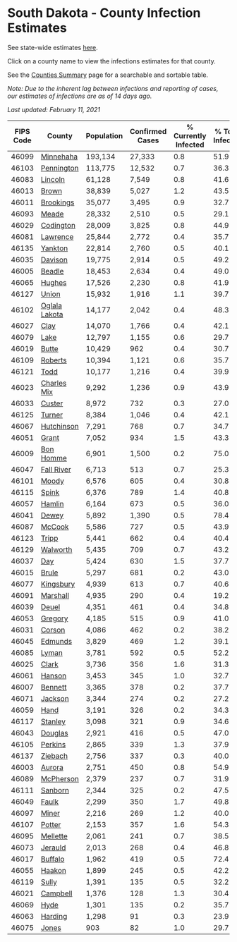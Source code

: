 # South Dakota - County Infection Estimates

See state-wide estimates [here](/infections/us-sd).

Click on a county name to view the infections estimates for that county.

See the [Counties Summary](/infections/summary-counties) page for a searchable and sortable table.

*Note: Due to the inherent lag between infections and reporting of cases, our estimates of infections are as of 14 days ago.*

*Last updated: February 11, 2021*

|   FIPS Code |                         County |   Population |   Confirmed Cases |   % Currently Infected |   % Total Infected |
|-------------|--------------------------------|--------------|-------------------|------------------------|--------------------|
|       46099 |         [Minnehaha](minnehaha) |      193,134 |            27,333 |                    0.8 |               51.9 |
|       46103 |       [Pennington](pennington) |      113,775 |            12,532 |                    0.7 |               36.3 |
|       46083 |             [Lincoln](lincoln) |       61,128 |             7,549 |                    0.8 |               41.6 |
|       46013 |                 [Brown](brown) |       38,839 |             5,027 |                    1.2 |               43.5 |
|       46011 |         [Brookings](brookings) |       35,077 |             3,495 |                    0.9 |               32.7 |
|       46093 |                 [Meade](meade) |       28,332 |             2,510 |                    0.5 |               29.1 |
|       46029 |         [Codington](codington) |       28,009 |             3,825 |                    0.8 |               44.9 |
|       46081 |           [Lawrence](lawrence) |       25,844 |             2,772 |                    0.4 |               35.7 |
|       46135 |             [Yankton](yankton) |       22,814 |             2,760 |                    0.5 |               40.1 |
|       46035 |             [Davison](davison) |       19,775 |             2,914 |                    0.5 |               49.2 |
|       46005 |               [Beadle](beadle) |       18,453 |             2,634 |                    0.4 |               49.0 |
|       46065 |               [Hughes](hughes) |       17,526 |             2,230 |                    0.8 |               41.9 |
|       46127 |                 [Union](union) |       15,932 |             1,916 |                    1.1 |               39.7 |
|       46102 | [Oglala Lakota](oglala-lakota) |       14,177 |             2,042 |                    0.4 |               48.3 |
|       46027 |                   [Clay](clay) |       14,070 |             1,766 |                    0.4 |               42.1 |
|       46079 |                   [Lake](lake) |       12,797 |             1,155 |                    0.6 |               29.7 |
|       46019 |                 [Butte](butte) |       10,429 |               962 |                    0.4 |               30.7 |
|       46109 |             [Roberts](roberts) |       10,394 |             1,121 |                    0.6 |               35.7 |
|       46121 |                   [Todd](todd) |       10,177 |             1,216 |                    0.4 |               39.9 |
|       46023 |     [Charles Mix](charles-mix) |        9,292 |             1,236 |                    0.9 |               43.9 |
|       46033 |               [Custer](custer) |        8,972 |               732 |                    0.3 |               27.0 |
|       46125 |               [Turner](turner) |        8,384 |             1,046 |                    0.4 |               42.1 |
|       46067 |       [Hutchinson](hutchinson) |        7,291 |               768 |                    0.7 |               34.7 |
|       46051 |                 [Grant](grant) |        7,052 |               934 |                    1.5 |               43.3 |
|       46009 |         [Bon Homme](bon-homme) |        6,901 |             1,500 |                    0.2 |               75.0 |
|       46047 |       [Fall River](fall-river) |        6,713 |               513 |                    0.7 |               25.3 |
|       46101 |                 [Moody](moody) |        6,576 |               605 |                    0.4 |               30.8 |
|       46115 |                 [Spink](spink) |        6,376 |               789 |                    1.4 |               40.8 |
|       46057 |               [Hamlin](hamlin) |        6,164 |               673 |                    0.5 |               36.0 |
|       46041 |                 [Dewey](dewey) |        5,892 |             1,390 |                    0.5 |               78.4 |
|       46087 |               [McCook](mccook) |        5,586 |               727 |                    0.5 |               43.9 |
|       46123 |                 [Tripp](tripp) |        5,441 |               662 |                    0.4 |               40.4 |
|       46129 |           [Walworth](walworth) |        5,435 |               709 |                    0.7 |               43.2 |
|       46037 |                     [Day](day) |        5,424 |               630 |                    1.5 |               37.7 |
|       46015 |                 [Brule](brule) |        5,297 |               681 |                    0.2 |               43.0 |
|       46077 |         [Kingsbury](kingsbury) |        4,939 |               613 |                    0.7 |               40.6 |
|       46091 |           [Marshall](marshall) |        4,935 |               290 |                    0.4 |               19.2 |
|       46039 |                 [Deuel](deuel) |        4,351 |               461 |                    0.4 |               34.8 |
|       46053 |             [Gregory](gregory) |        4,185 |               515 |                    0.9 |               41.0 |
|       46031 |               [Corson](corson) |        4,086 |               462 |                    0.2 |               38.2 |
|       46045 |             [Edmunds](edmunds) |        3,829 |               469 |                    1.2 |               39.1 |
|       46085 |                 [Lyman](lyman) |        3,781 |               592 |                    0.5 |               52.2 |
|       46025 |                 [Clark](clark) |        3,736 |               356 |                    1.6 |               31.3 |
|       46061 |               [Hanson](hanson) |        3,453 |               345 |                    1.0 |               32.7 |
|       46007 |             [Bennett](bennett) |        3,365 |               378 |                    0.2 |               37.7 |
|       46071 |             [Jackson](jackson) |        3,344 |               274 |                    0.2 |               27.2 |
|       46059 |                   [Hand](hand) |        3,191 |               326 |                    0.2 |               34.3 |
|       46117 |             [Stanley](stanley) |        3,098 |               321 |                    0.9 |               34.6 |
|       46043 |             [Douglas](douglas) |        2,921 |               416 |                    0.5 |               47.0 |
|       46105 |             [Perkins](perkins) |        2,865 |               339 |                    1.3 |               37.9 |
|       46137 |             [Ziebach](ziebach) |        2,756 |               337 |                    0.3 |               40.0 |
|       46003 |               [Aurora](aurora) |        2,751 |               450 |                    0.8 |               54.9 |
|       46089 |         [McPherson](mcpherson) |        2,379 |               237 |                    0.7 |               31.9 |
|       46111 |             [Sanborn](sanborn) |        2,344 |               325 |                    0.2 |               47.5 |
|       46049 |                 [Faulk](faulk) |        2,299 |               350 |                    1.7 |               49.8 |
|       46097 |                 [Miner](miner) |        2,216 |               269 |                    1.2 |               40.0 |
|       46107 |               [Potter](potter) |        2,153 |               357 |                    1.6 |               54.3 |
|       46095 |           [Mellette](mellette) |        2,061 |               241 |                    0.7 |               38.5 |
|       46073 |             [Jerauld](jerauld) |        2,013 |               268 |                    0.4 |               46.8 |
|       46017 |             [Buffalo](buffalo) |        1,962 |               419 |                    0.5 |               72.4 |
|       46055 |               [Haakon](haakon) |        1,899 |               245 |                    0.5 |               42.2 |
|       46119 |                 [Sully](sully) |        1,391 |               135 |                    0.5 |               32.2 |
|       46021 |           [Campbell](campbell) |        1,376 |               128 |                    1.3 |               30.4 |
|       46069 |                   [Hyde](hyde) |        1,301 |               135 |                    0.2 |               35.7 |
|       46063 |             [Harding](harding) |        1,298 |                91 |                    0.3 |               23.9 |
|       46075 |                 [Jones](jones) |          903 |                82 |                    1.0 |               29.7 |